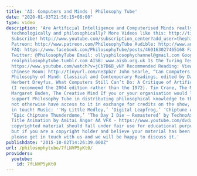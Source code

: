 ```yaml
---
title: 'AI: Computers and Minds | Philosophy Tube'
date: "2020-01-03T21:56:15+08:00"
type: video
description: 'Are Artificial Intelligence and Computerised Minds really feasible,
  technologically and philosophically? More Videos like this: http://tinyurl.com/pycfcfp
  Subscribe! http://www.youtube.com/subscription_center?add_user=thephilosophytube
  Patreon: http://www.patreon.com/PhilosophyTube Audible: http://www.audibletrial.com/PhilosophyTube
  FAQ: https://www.facebook.com/PhilosophyTube/posts/460163027465168 Facebook: https://www.facebook.com/PhilosophyTube?ref=hl
  Twitter: @PhilosophyTube Email: ollysphilosophychannel@gmail.com Google+: google.com/+thephilosophytube
  realphilosophytube.tumblr.com AISB: www.aisb.org.uk Is the Turing Test any Good?
  https://www.youtube.com/watch?v=jCb7D6B_vNY Recommended Reading: Views into the
  Chinese Room: http://tinyurl.com/ne3pb2r John Searle, “Can Computers Think?” in
  Philosophy of Mind: Classical and Contemporary Readings, edited by David Chalmers
  Herbert Dreyfus, What Computers Still Can’t Do: A Critique of Artificial Reason
  (I recommend the 2004 edition rather than the 1972). Tim Crane, The Mechanical Mind
  Margaret Boden, The Creative Mind If you or your organisation would like to financially
  support Philosophy Tube in distributing philosophical knowledge to those who might
  not otherwise have access to it in exchange for credits on the show, please get
  in touch! Music: ''My Little Medley,’ ‘Digital Leapfrog,’ ‘Chiptune Anthem One,’
  ‘Epic Chiptune Thunderdome,’ ‘The Day I Die – Remastered’ by TechnoAxe - http://tinyurl.com/kkrsfgg
  Title Animation by Amitai Angor AA VFX - https://www.youtube.com/dvdangor2011 Any
  copyrighted material should fall under fair use for educational purposes or commentary,
  but if you are a copyright holder and believe your material has been used unfairly
  please get in touch with us and we will be happy to discuss it.'
publishdate: "2015-10-02T14:26:39.000Z"
url: /philosophytube/7fLNVP5yKt0/
providers:
  youtube:
    id: 7fLNVP5yKt0
---
```

